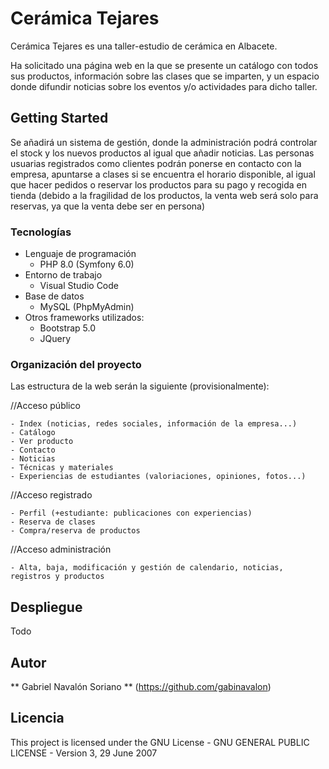# Cerámica Tejares

Cerámica Tejares es una taller-estudio de cerámica en Albacete.

Ha solicitado una página web en la que se presente un catálogo con todos sus productos, 
información sobre las clases que se imparten, y un espacio donde difundir noticias
sobre los eventos y/o actividades para dicho taller.

## Getting Started

Se añadirá un sistema de gestión, donde la administración podrá
controlar el stock y los nuevos productos al igual que añadir noticias. Las personas usuarias 
registrados como clientes podrán ponerse en contacto con la empresa, apuntarse a clases
si se encuentra el horario disponible, al igual que hacer pedidos o reservar los productos
para su pago y recogida en tienda (debido a la fragilidad de los productos, la venta web
será solo para reservas, ya que la venta debe ser en persona)

### Tecnologías

 - Lenguaje de programación
    - PHP 8.0 (Symfony 6.0) 
 - Entorno de trabajo
    - Visual Studio Code
 - Base de datos
    - MySQL (PhpMyAdmin)
 - Otros frameworks utilizados:
    - Bootstrap 5.0
    - JQuery
   

### Organización del proyecto

Las estructura de la web serán la siguiente (provisionalmente):

//Acceso público

    - Index (noticias, redes sociales, información de la empresa...)
    - Catálogo
    - Ver producto
    - Contacto
    - Noticias
    - Técnicas y materiales
    - Experiencias de estudiantes (valoriaciones, opiniones, fotos...)

//Acceso registrado

    - Perfil (+estudiante: publicaciones con experiencias)
    - Reserva de clases
    - Compra/reserva de productos

//Acceso administración

    - Alta, baja, modificación y gestión de calendario, noticias, registros y productos

## Despliegue

Todo

## Autor

 ** Gabriel Navalón Soriano ** (https://github.com/gabinavalon)

## Licencia

This project is licensed under the GNU License -   GNU GENERAL PUBLIC LICENSE - Version 3, 29 June 2007


